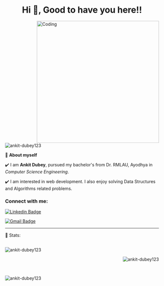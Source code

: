 <h1 align="center">Hi 👋, Good to have you here!!</h1>
<img align="right" alt="Coding" width="400" src="https://cdn.dribbble.com/users/1162077/screenshots/3848914/programmer.gif">
<p align="left"> <img src="https://komarev.com/ghpvc/?username=ankit-dubey123&label=Profile%20views&color=0e75b6&style=flat" alt="ankit-dubey123" /> </p>

🌱 **About myself** <br>

✔️ I am **Ankit Dubey**, pursued my bachelor's from Dr. RMLAU, Ayodhya in *Computer Science Engineering*. <br>

✔️ I am interested in web development. I also enjoy solving Data Structures and Algorithms related problems. <br>



<h3 align="left">Connect with me:</h3>

[![Linkedin Badge](https://img.shields.io/badge/-ankitdubey12-blue?style=flat-square&logo=Linkedin&logoColor=white&link=https://linkedin.com/in/ankitdubey12/)](https://linkedin.com/in/ankitdubey12/)

[![Gmail Badge](https://img.shields.io/badge/-ankit.dubey912518@gmail.com-c14438?style=flat-square&logo=Gmail&logoColor=white&link=mailto:ankit.dubey912518@gmail.com)](mailto:ankit.dubey912518@gmail.com)

---

<!-- STATISTICS ABOUT PROFILE -->

📶 Stats:<br><br>

<p><img align="left" src="https://github-readme-stats.vercel.app/api/top-langs?username=ankit-dubey123&show_icons=true&theme=gruvbox&locale=en&layout=compact" alt="ankit-dubey123" /></p>

<br>

<p>&nbsp;<img align="right" src="https://github-readme-stats.vercel.app/api?username=ankit-dubey123&show_icons=true&locale=en&theme=gruvbox&layout=compact" alt="ankit-dubey123" /></p>

<br>

<p><img align="left" src="https://github-readme-streak-stats.herokuapp.com/?user=ankit-dubey123&show_icons=true&theme=gruvbox&locale=en&layout=compact" alt="ankit-dubey123" /></p>

